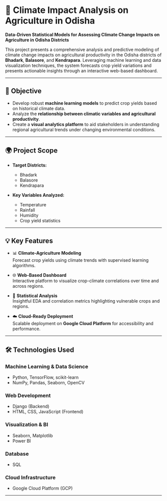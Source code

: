 # 🌱 Climate Impact Analysis on Agriculture in Odisha

**Data-Driven Statistical Models for Assessing Climate Change Impacts on Agriculture in Odisha Districts**

This project presents a comprehensive analysis and predictive modeling of climate change impacts on agricultural productivity in the Odisha districts of **Bhadark**, **Balasore**, and **Kendrapara**. Leveraging machine learning and data visualization techniques, the system forecasts crop yield variations and presents actionable insights through an interactive web-based dashboard.

---

## 📌 Objective

- Develop robust **machine learning models** to predict crop yields based on historical climate data.
- Analyze the **relationship between climatic variables and agricultural productivity**.
- Create a **visual analytics platform** to aid stakeholders in understanding regional agricultural trends under changing environmental conditions.

---

## 🌍 Project Scope

- **Target Districts:**  
  - Bhadark  
  - Balasore  
  - Kendrapara

- **Key Variables Analyzed:**  
  - Temperature  
  - Rainfall  
  - Humidity  
  - Crop yield statistics

---

## 💡 Key Features

- 📊 **Climate-Agriculture Modeling**  
  Forecast crop yields using climate trends with supervised learning algorithms.

- 🌐 **Web-Based Dashboard**  
  Interactive platform to visualize crop-climate correlations over time and across regions.

- 🧠 **Statistical Analysis**  
  Insightful EDA and correlation metrics highlighting vulnerable crops and regions.

- ☁️ **Cloud-Ready Deployment**  
  Scalable deployment on **Google Cloud Platform** for accessibility and performance.

---

## 🛠️ Technologies Used

### Machine Learning & Data Science
- Python, TensorFlow, scikit-learn  
- NumPy, Pandas, Seaborn, OpenCV  

### Web Development
- Django (Backend)
- HTML, CSS, JavaScript (Frontend)

### Visualization & BI
- Seaborn, Matplotlib
- Power BI

### Database
- SQL

### Cloud Infrastructure
- Google Cloud Platform (GCP)

---



